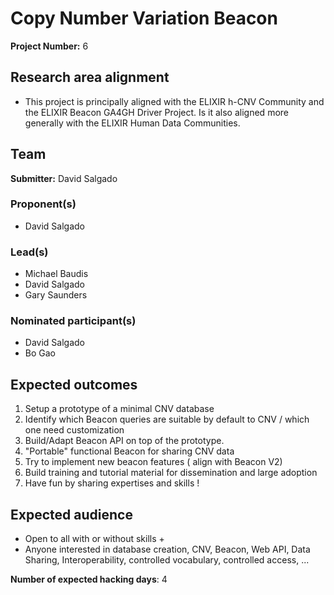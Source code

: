 # Copy Number Variation Beacon

**Project Number:** 6

## Research area alignment

- This project is principally aligned with the ELIXIR h-CNV Community and the ELIXIR Beacon GA4GH Driver Project. Is it also aligned more generally with the ELIXIR Human Data Communities.

## Team

**Submitter:** David Salgado

### Proponent(s)

- David Salgado

### Lead(s)

- Michael Baudis
- David Salgado
- Gary Saunders

### Nominated participant(s)

- David Salgado
- Bo Gao

## Expected outcomes

1. Setup a prototype of a minimal CNV database
2. Identify which Beacon queries are suitable by default to CNV / which one need customization
3. Build/Adapt Beacon API on top of the prototype.
4. "Portable" functional Beacon for sharing CNV data
5. Try to implement new beacon features ( align with Beacon V2)
6. Build training and tutorial material for dissemination and large adoption
7. Have fun by sharing expertises and skills !

## Expected audience
- Open to all with or without skills +
- Anyone interested in database creation, CNV, Beacon, Web API, Data Sharing, Interoperability, controlled vocabulary, controlled access, ...

**Number of expected hacking days**: 4

